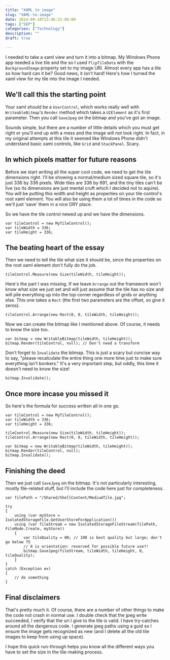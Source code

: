 ```yaml
---
title: "XAML to image"
slug: "XAML-to-image"
date: 2014-09-10T13:46:31-04:00
tags: ["SEP"]
categories: ["Technology"]
description: ""
draft: true

---
```


I needed to take a xaml view and turn it into a bitmap. My Windows Phone app needed a live tile and the so I used `FlipTileData` with the `BackgroundImage` property set to my image URI. Almost every app has a tile so how hard can it be? Good news, it isn't hard! Here's how I turned the xaml view for my tile into the image I needed.

## We'll call this the starting point

Your xaml should be a `UserControl`, which works really well with `WriteableBitmap`'s `Render` method which takes a `UIElement` as it's first parameter. Then you call `SaveJpeg` on the bitmap and you've got an image.

Sounds simple, but there are a number of little details which you must get right or you'll end up with a mess and the image will not look right. In fact, in my original attempts at this tile it seemed like Windows Phone didn't understand basic xaml controls, like `Grid` and `StackPanel`. Scary.

## In which pixels matter for future reasons

Before we start writing all the super cool code, we need to get the tile dimensions right. I'll be showing a normal/medium sized square tile, so it's just 336 by 336 pixels. Wide tiles are 336 by 691, and the tiny tiles can't be live (so its dimensions are just mental cruft which I decided not to aquire). You will be putting this width and height as properties on your tile control's root xaml element. You will also be using them a lot of times in the code so we'll just 'save' them in a nice DRY place.

So we have the tile control newed up and we have the dimensions.

```
var tileControl = new MyTileControl();
var tileWidth = 336;
var tileHeight = 336;
```

## The beating heart of the essay

Then we need to tell the tile what size it should be, since the properties on the root xaml element don't fully do the job.

```
tileControl.Measure(new Size(tileWidth, tileHeight));
```

Here's the part I was missing. If we leave `Arrange` out the framework won't know what size we just set and will just assume that the tile has no size and will pile everything up into the top corner regardless of grids or anything else. This one takes a `Rect` (the first two parameters are the offset, so give it zeros).

```
tileControl.Arrange(new Rect(0, 0, tileWidth, tileHeight));
```

Now we can create the bitmap like I mentioned above. Of course, it needs to know the size too.

```
var bitmap = new WritableBitmap(tileWidth, tileHeight));
bitmap.Render(tileControl, null); // Don't need a transform
```

Don't forget to `Invalidate` the bitmap. This is just a scary but concise way to say, "please recalculate the entire thing one more time just to make sure everything isn't bonkers." It's a very important step, but oddly, this time it doesn't need to know the size!

```
bitmap.Invalidate();
```

## Once more incase you missed it

So here's the formula for success written all in one go.

```
var tileControl = new MyTileControl();
var tileWidth = 336;
var tileHeight = 336;

tileControl.Measure(new Size(tileWidth, tileHeight));
tileControl.Arrange(new Rect(0, 0, tileWidth, tileHeight));

var bitmap = new WritableBitmap(tileWidth, tileHeight));
bitmap.Render(tileControl, null);
bitmap.Invalidate();
```

## Finishing the deed

Then we just call `SaveJpeg` on the bitmap. It's not particularly interesting, mostly file-related stuff, but I'll include the code here just for completeness.

```
var filePath = "/Shared/ShellContent/MediumTile.jpg";

try
{
    using (var myStore = IsolatedStorageFile.GetUserStoreForApplication())
    using (var fileStream = new IsolatedStorageFileStream(filePath, FileMode.Create, myStore))
    {
        var tileQuality = 80; // 100 is best quality but large; don't go below 75
        // 0 is orientation: reserved for possible future use?!
        bitmap.SaveJpeg(fileStream, tileWidth, tileHeight, 0, tileQuality);
    }
}
catch (Exception ex)
{
    // do something
}
```

## Final disclaimers

That's pretty much it. Of course, there are a number of other things to make the code not crash in normal use. I double check that the jpeg write succeeded, I verify that the uri I give to the tile is valid. I have try-catches around all the dangerous code. I generate jpeg paths using a guid so I ensure the image gets recognized as new (and I delete all the old tile images to keep from using up space).

I hope this quick run-through helps you know all the different ways you have to set the size in the tile-making process.


